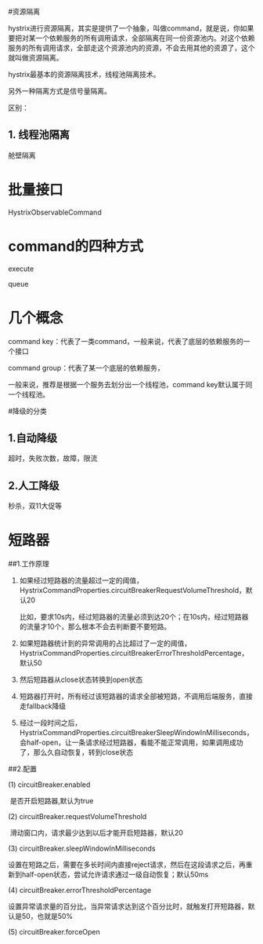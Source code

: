 #资源隔离

hystrix进行资源隔离，其实是提供了一个抽象，叫做command，就是说，你如果要把对某一个依赖服务的所有调用请求，全部隔离在同一份资源池内。对这个依赖服务的所有调用请求，全部走这个资源池内的资源，不会去用其他的资源了，这个就叫做资源隔离。

hystrix最基本的资源隔离技术，线程池隔离技术。

另外一种隔离方式是信号量隔离。

区别：

## 1. 线程池隔离

舱壁隔离



# 批量接口

HystrixObservableCommand

# command的四种方式

execute

queue



# 几个概念

command key：代表了一类command，一般来说，代表了底层的依赖服务的一个接口

command group：代表了某一个底层的依赖服务，

一般来说，推荐是根据一个服务去划分出一个线程池，command key默认属于同一个线程池。

#降级的分类

## 1.自动降级

超时，失败次数，故障，限流

## 2.人工降级

秒杀，双11大促等

# 短路器

##1.工作原理

1. 如果经过短路器的流量超过一定的阈值，HystrixCommandProperties.circuitBreakerRequestVolumeThreshold，默认20

   比如，要求10s内，经过短路器的流量必须到达20个；在10s内，经过短路器的流量才10个，那么根本不会去判断要不要短路。

2. 如果短路器统计到的异常调用的占比超过了一定的阈值，HystrixCommandProperties.circuitBreakerErrorThresholdPercentage，默认50

3. 然后短路器从close状态转换到open状态

4. 短路器打开时，所有经过该短路器的请求全部被短路，不调用后端服务，直接走fallback降级

5. 经过一段时间之后，HystrixCommandProperties.circuitBreakerSleepWindowInMilliseconds，会half-open，让一条请求经过短路器，看能不能正常调用，如果调用成功了，那么久自动恢复，转到close状态

##2.配置

(1) circuitBreaker.enabled

​	是否开启短路器,默认为true

(2) circuitBreaker.requestVolumeThreshold

​	滑动窗口内，请求最少达到以后才能开启短路器，默认20

(3) circuitBreaker.sleepWindowInMilliseconds

​	设置在短路之后，需要在多长时间内直接reject请求，然后在这段请求之后，再重新到half-open状态，尝试允许请求通过一级自动恢复；默认50ms

(4) circuitBreaker.errorThresholdPercentage

设置异常请求量的百分比，当异常请求达到这个百分比时，就触发打开短路器，默认是50，也就是50%

 (5) circuitBreaker.forceOpen



